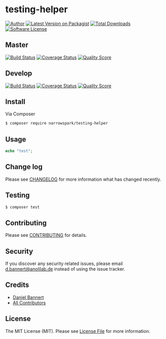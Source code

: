 # testing-helper

[![Author](http://img.shields.io/badge/author-@anolilab-blue.svg?style=flat-square)](https://twitter.com/@anolilab)
[![Latest Version on Packagist](https://img.shields.io/packagist/v/narrowspark/testing-helper.svg?style=flat-square)](https://packagist.org/packages/narrowspark/testing-helper)
[![Total Downloads](https://img.shields.io/packagist/dt/narrowspark/testing-helper.svg?style=flat-square)](https://packagist.org/packages/narrowspark/testing-helper)
[![Software License](https://img.shields.io/badge/license-MIT-brightgreen.svg?style=flat-square)](LICENSE)

## Master

[![Build Status](https://img.shields.io/travis/narrowspark/testing-helper/master.svg?style=flat-square)](https://travis-ci.org/narrowspark/testing-helper)
[![Coverage Status](https://img.shields.io/scrutinizer/coverage/g/narrowspark/testing-helper.svg?style=flat-square)](https://scrutinizer-ci.com/g/narrowspark/testing-helper/code-structure)
[![Quality Score](https://img.shields.io/scrutinizer/g/narrowspark/testing-helper.svg?style=flat-square)](https://scrutinizer-ci.com/g/narrowspark/testing-helper)

## Develop

[![Build Status](https://img.shields.io/travis/narrowspark/testing-helper/master.svg?style=flat-square)](https://travis-ci.org/narrowspark/testing-helper)
[![Coverage Status](https://img.shields.io/scrutinizer/coverage/g/narrowspark/testing-helper.svg?style=flat-square)](https://scrutinizer-ci.com/g/narrowspark/testing-helper/code-structure)
[![Quality Score](https://img.shields.io/scrutinizer/g/narrowspark/testing-helper.svg?style=flat-square)](https://scrutinizer-ci.com/g/narrowspark/testing-helper)

## Install

Via Composer

``` bash
$ composer require narrowspark/testing-helper
```

## Usage

``` php
echo "test";
```

## Change log

Please see [CHANGELOG](CHANGELOG.md) for more information what has changed recently.

## Testing

``` bash
$ composer test
```

## Contributing

Please see [CONTRIBUTING](CONTRIBUTING.md) for details.

## Security

If you discover any security related issues, please email d.bannert@anolilab.de instead of using the issue tracker.

## Credits

- [Daniel Bannert](https://github.com/prisis)
- [All Contributors](../../contributors)

## License

The MIT License (MIT). Please see [License File](LICENSE.md) for more information.
